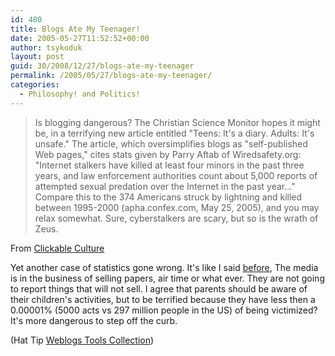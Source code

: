 ```yaml
---
id: 480
title: Blogs Ate My Teenager!
date: 2005-05-27T11:52:52+00:00
author: tsykoduk
layout: post
guid: 30/2008/12/27/blogs-ate-my-teenager
permalink: /2005/05/27/blogs-ate-my-teenager/
categories:
  - Philosophy! and Politics!
---
```

<blockquote>Is blogging dangerous? The Christian Science Monitor hopes it might be, in a terrifying new article entitled "Teens: It's a diary. Adults: It's unsafe." The article, which oversimplifies blogs as "self-published Web pages," cites stats given by Parry Aftab of Wiredsafety.org: "Internet stalkers have killed at least four minors in the past three years, and law enforcement authorities count about 5,000 reports of attempted sexual predation over the Internet in the past year..." Compare this to the 374 Americans struck by lightning and killed between 1995-2000 (apha.confex.com, May 25, 2005), and you may relax somewhat. Sure, cyberstalkers are scary, but so is the wrath of Zeus.</blockquote>

<p>From <a href="http://secretlair.com/index.php?/clickableculture/entry/blogs_ate_my_teenager/">Clickable Culture</a></p>


<p>Yet another case of statistics gone wrong. It's like I said <a href="https://greg.nokes.name/?p=425">before</a>,  The media is in the business of selling papers, air time or what ever. They are not going to report things that will not sell. I agree that parents should be aware of their children's activities, but to be terrified because they have less then a 0.00001% (5000 acts vs 297 million people in the US) of being victimized? It's more dangerous to step off the curb.</p>


<p>(Hat Tip <a href="http://weblogtoolscollection.com/archives/2005/05/26/blogs-ate-my-teenager/">Weblogs Tools Collection</a>)</p>